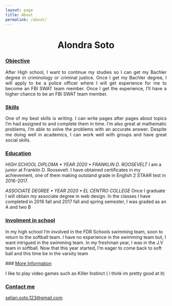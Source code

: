 ```yaml
---
layout: page
title: About
permalink: /about/
---
```


<h1 style="text-align: center;">Alondra Soto</h1>

<h3><span style="text-decoration: underline;">Objective </span></h3>
<p style="text-align: justify;">After High school, I want to continue my studies so I can get my Bachler degree in criminology or criminal justice. Once I get my Bachler degree, I will apply to be a police officer where I will get experience for me to become an FBI SWAT team member. Once I get the experience, I&rsquo;ll have a higher chance to be an FBI SWAT team member.</p>
<h3><span style="text-decoration: underline;">Skills</span></h3>
<p style="text-align: justify;">One of my best skills is writing. I can write pages after pages about topics I&rsquo;m had assigned to and complete them in time. I&rsquo;m also great at mathematic problems, I&rsquo;m able to solve the problems with an accurate answer. Despite me doing well in academics, I can work well with groups and have great social skills.</p>
<h3 style="text-align: justify;"><span style="text-decoration: underline;">Education</span></h3>
<p><em>HIGH SCHOOL DIPLOMA &bull; YEAR 2020 &bull; FRANKLIN D. ROOSEVELT</em> I am a junior at Franklin D. Roosevelt. I have obtained certificates in my achievement, one of them making outstand grade in English 2 STAAR test in 2016-2017.</p>
<p><em>ASSOCIATE DEGREE &bull; YEAR 2020 &bull; EL CENTRO COLLEGE</em> Once I graduate I will obtain my associate degree in web design. In the classes I have completed in 2016 fall and 2017 fall and spring semester, I was graded as an A and two B</p>
<h3><span style="text-decoration: underline;">Involment in school</span></h3>
<p>In my high school I&rsquo;m involved in the FDR Schools swimming team, soon to return to the softball team. I have no experience in the swimming team but, I want intrigued in the swimming team. In my freshman year, I was in the J.V team in softball. Now that this year started, I&rsquo;m eager to come back to soft ball and this time be in the varsity team</p>
### <span style="text-decoration: underline;"> More Information </span>

I like to play video games such as Killer Instinct ( i think im pretty good at it)

### <span style="text-decoration: underline;"> Contact me </span>

[selian.soto.123@gmail.com](mailto:selian.soto.123@gmail.com)
